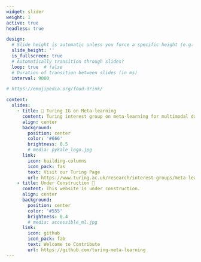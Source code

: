 ```yaml
---
widget: slider
weight: 1
active: true
headless: true

design:
  # Slide height is automatic unless you force a specific height (e.g. '400px')
  slide_height: ''
  is_fullscreen: true
  # Automatically transition through slides?
  loop: true  # false
  # Duration of transition between slides (in ms)
  interval: 9000

# https://emojipedia.org/food-drink/

content:
  slides:
    - title: 👋 Turing IG on Meta-learning
      content: Turing interest group on meta-learning for multimodal data
      align: center
      background:
        position: center
        color: '#666'
        brightness: 0.5
        # media: pykale_logo.jpg
      link:
        icon: building-columns
        icon_pack: fas
        text: Visit our Turing Page
        url: https://www.turing.ac.uk/research/interest-groups/meta-learning-multimodal-data
    - title: Under Construction 🚧
      content: This website is under construction. 
      align: center
      background:
        position: center
        color: '#555'
        brightness: 0.4
        # media: accessible_ml.jpg
      link:
        icon: github
        icon_pack: fab
        text: Welcome to Contribute
        url: https://github.com/turing-meta-learning
---
```

